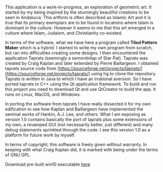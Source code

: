This application is a work-in-progress, an exploration of geometric art.  It started by my being inspired by the stunningly beautiful creations to be seen in Andalucia.  This artform is often described as Islamic Art and it is true that its primary exemplars are to be found in locations where Islam is dominant in the culture.  However it seems to me that this art emerged in a culture where Islam, Judaism, and Christianity co-existed.


In terms of the software, what we have here a program called **Tiled Pattern Maker**  which is a hybrid.  I started to write my own program from scratch, but ran into difficulties creating some designs.  I then encountered the application Taprats (seemingly a semordnilap of Star Pat).  Taprats was created by Craig Kaplan and later extended by Pierre Baillargeon.  I obtained taprats source code  from [https://sourceforge.net/projects/taprats/](https://sourceforge.net/projects/taprats/)  using hg to clone the repository.  Taprats is written in Java to which I have an irrational aversion.  So I have ported taprats to C++ using the Qt application framework.  To build and run this project you need to download Qt and use QtCreator to build the app.  It runs on Linux, MacOS, and Windows.  


In porting the software from taprats I have really dissected it for my own edification to see how Kaplan and Baillargeon have implemented the seminal works of Hankin, A.J. Lee, and others.  What I am exposing as version 1.0 contains basically the port of taprats plus some extensions of my own, a revamped GUI (not necessarily better, just different) and many debug statements sprinkled through the code.  I see this version 1.0 as a platform for future work by myself.


In terms of copyright, this software is freely given without warranty.  In keeping with what Craig Kaplan did, it is marked with being under the terms of GNU GPL.  

Download pre-built win10 executable [here](https://github.com/ChortleMortal/TiledPatternMaker/releases)





